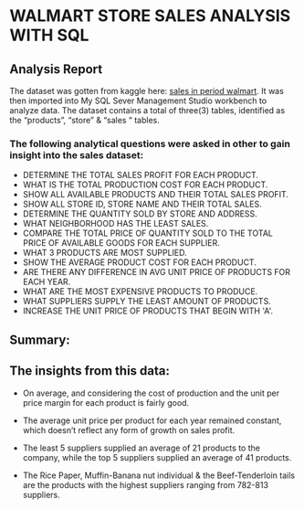# WALMART STORE SALES ANALYSIS WITH SQL

## Analysis Report

The dataset was gotten from kaggle here: [sales in period walmart](https://www.kaggle.com/datasets/willianoliveiragibin/sales-in-period-walmart?select=VoEdRv-zS0Sam9cxMydT7w_611f188c586441f1b67d32f4585abbf1_Sales.csv).
It was then imported into My SQL Sever Management Studio workbench to analyze data. The dataset contains a total of three(3) tables, identified as the “products”, “store” & “sales “ tables.

### The following analytical questions were asked in other to gain insight into the sales dataset:
-  DETERMINE THE TOTAL SALES PROFIT FOR EACH PRODUCT.
-  WHAT IS THE TOTAL PRODUCTION COST FOR EACH PRODUCT.
-  SHOW ALL AVAILABLE PRODUCTS AND THEIR TOTAL SALES PROFIT.
-  SHOW ALL STORE ID, STORE NAME AND THEIR TOTAL SALES.
-  DETERMINE THE QUANTITY SOLD BY STORE AND ADDRESS.
-  WHAT NEIGHBORHOOD HAS THE LEAST SALES.
-  COMPARE THE TOTAL PRICE OF QUANTITY SOLD TO THE TOTAL PRICE OF AVAILABLE GOODS FOR EACH SUPPLIER.
-  WHAT 3 PRODUCTS ARE MOST SUPPLIED.
-  SHOW THE AVERAGE PRODUCT COST FOR EACH PRODUCT.
-  ARE THERE ANY DIFFERENCE IN AVG UNIT PRICE OF PRODUCTS FOR EACH YEAR.
-  WHAT ARE THE MOST EXPENSIVE PRODUCTS TO PRODUCE.
-  WHAT SUPPLIERS SUPPLY THE LEAST AMOUNT OF PRODUCTS.
-  INCREASE THE UNIT PRICE OF PRODUCTS THAT BEGIN WITH 'A'.

## Summary:

## The insights from this data:

- On average, and considering the cost of production and the unit per price margin for each product is fairly good.

- The average unit price per product for each year remained constant, which doesn’t reflect any form of growth on sales profit.
  
- The least 5 suppliers supplied an average of 21 products to the company, while the top 5 suppliers supplied an average of 41 products.
  
- The Rice Paper, Muffin-Banana nut individual & the Beef-Tenderloin tails are the products with the highest suppliers ranging from 782-813 suppliers.

